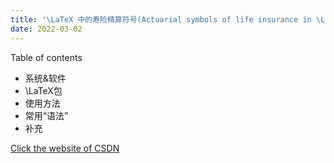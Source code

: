 ```yaml
---
title: '\LaTeX 中的寿险精算符号(Actuarial symbols of life insurance in \LaTeX)'
date: 2022-03-02
---
```

Table of contents
* 系统&软件
* \LaTeX包
* 使用方法
* 常用“语法”
* 补充

[Click the website of CSDN](https://blog.csdn.net/GuanxuWANG/article/details/123238550?spm=1001.2014.3001.5501)
